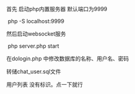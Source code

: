 首先  启动php内置服务器 默认端口为9999

​	php -S localhost:9999

然后启动websocket服务

​	php server.php start

在dologin.php 中修改数据库的名称、用户名、密码

转储chat_user.sql文件

用户列表 没有标识。点一下就行





